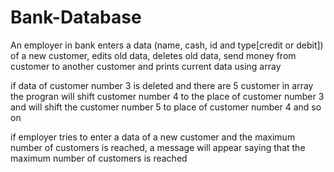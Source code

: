 # Bank-Database
An employer in bank enters a data (name, cash, id and type[credit or debit]) of a new customer, edits old data, deletes old data, send money from customer to another customer and prints current data using array

if data of customer number 3 is deleted and there are 5 customer in array the progran will shift customer number 4 to the place of customer number 3 and will shift the customer number 5 to place of customer number 4 and so on

if employer tries to enter a data of a new customer and the maximum number of customers is reached, a message will appear saying that the maximum number of customers is reached
